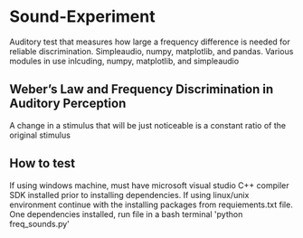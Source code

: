 # Sound-Experiment
Auditory test that measures how large a frequency difference is needed for reliable discrimination. Simpleaudio, numpy, matplotlib, and pandas.
Various modules in use inlcuding, numpy, matplotlib, and simpleaudio

## Weber’s Law and Frequency Discrimination in Auditory Perception
A change in a stimulus that will be just noticeable is a constant ratio of the original stimulus

## How to test
If using windows machine, must have microsoft visual studio C++ compiler SDK installed prior to installing dependencies.
If using linux/unix environment continue with the installing packages from requiements.txt file.
One dependencies installed, run file in a bash terminal 'python freq_sounds.py'
